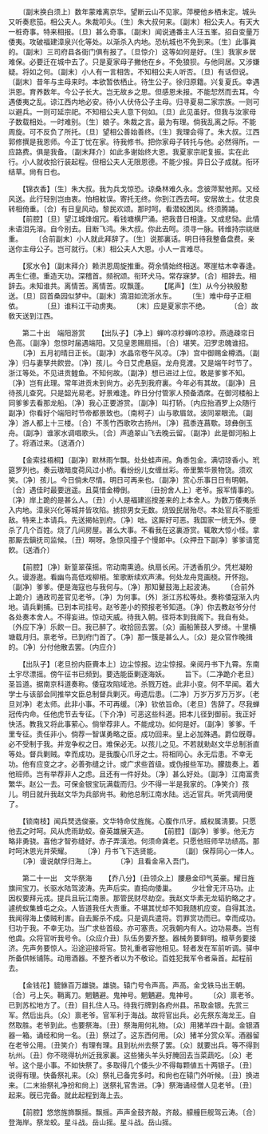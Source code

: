<!-- { "loadSidebar": true } -->
　　〔副末换白须上〕数年蒙难离京华。望断云山不见家。萍梗他乡栖未定。城头又听奏悲笳。相公夫人。朱裁叩头。〔生〕朱大叔何来。〔副末〕相公夫人。有天大一桩奇事。特来相报。〔旦〕甚么奇事。〔副末〕闻说通番主人汪五峯。招自变量万倭夷。攻破福建漳泉兴化等处。以渐杀入内地。恐杭城也不免到来。〔生〕此事眞的。〔副末〕三司府县各衙门俱有报了。〔旦惊介〕这等如何是好。〔生〕我家乡居难保。必要迁在城中去了。只是夏家母子撇他在乡。不免狼狈。与他同居。又涉嫌疑。将如之何。〔副末〕小人有一言相吿。不知相公夫人听否。〔旦〕有话但说。〔副末〕昔年与主母来时。本欲暂依栖止。待生公子。徐归原籍。兴复夏氏。幸遇洪恩。育养数年。今公子长大。岂无故乡之思。但感恩未报。不能恝然而去耳。今遇倭夷之乱。谅江西内地必安。待小人伏侍公子主母。归寻夏易二家宗族。一则可以避兵。一则可延宗祀。不知相公夫人意下何如。〔旦〕此见虽好。但我与汝家母子数载相处。一时难别。〔生〕娘子。朱裁之言。最为有理。倘我乱离之际。不能周旋。可不反负了所托。〔旦〕望相公善始善终。〔生〕我理会得了。朱大叔。江西郭修撰是我恩师。今正丁忧在家。待我修书。把你家母子转托与他。必然得所。一应路费。俱是我备。〔副末拜介〕如此多谢始终大恩。我夏家宗祀复振。实在此行。小人就收拾行装起程。但相公夫人无限恩德。不能少报。异日公子成就。衔环结草。尙有日也。 

　　【锦衣香】〔生〕朱大叔。我为兵戈惊恐。谅桑林难久永。念彼萍絮他邦。又经风送。此行轻别岂由衷。怕相躭误。寄托无终。你到江西去呵。安居故土。仗忠良转相倚重。〔合〕有日皇风动。黎民欢颂。那时呵。看潜蛟困凤。终须腾踊。 
　　【前腔】〔旦〕望江城烽烟冗。看钱塘横尸涌。把我昔日相逢。又成悲恸。此情未语泪先溶。自今别去。目断飞鸿。朱大叔。你此去呵。须寻一脉。转维持宗祧继重。 
　　〔合前副末〕小人就此拜辞了。〔生〕说那裏话。明日待我整备盘费。亲送你主母公子。岂可就行。〔末〕相公夫人大恩。小人一言难尽。 

　　【浆水令】〔副末拜介〕赖洪恩周旋推重。荷余情始终相送。寒崖枯木幸春逢。再生仁德。重造天功。深稽首。频祝颂。衔环犬马。常存寐梦。〔合〕相辞去。相辞去。未知谁共。离情苦。离情苦。叹飘蓬。 
　　【尾声】〔生〕从今分袂殷懃送。〔旦〕回首桑园似梦中。〔副末〕滴泪如流浙水东。 
　　〔生〕难中母子正相依。　　　　〔旦〕谁料江干动虏夷。 
　　〔末〕应是夏家宗不绝。　　　　〔合〕故敎天送到江西。 

　　第二十出　端阳游赏 
　　【出队子】〔净上〕蝉吟凉杪蝉吟凉杪。燕遶疎帘日色高。〔副净〕忽惊时届遇端阳。又见皇恩赐扇摇。〔合〕堪笑。汨罗忠魄谁招。 
　　〔净〕五月初晴日正长。〔副净〕水晶帘卷午风凉。〔净〕宫中御赐金樽酒。〔副净〕归与妻孥共飮尝。〔净〕孩儿。今日艾虎悬庭。龙舟竞渡。又是端午时节了。浙江等处。不见进贡鳇鱼。不知何故。〔副净〕想已进过上位。敢是爹爹不知。〔净〕岂有此理。常年进贡未到尙方。必先到我府裏。今年必有其故。〔副净〕且待孩儿查究。只是韶光易老。好景难逢。昨日分付管家人预备酒席。在御河楼船上同爹爹去看那龙船。〔净〕我心正要游赏。〔副净〕叫打轿。〔内应抬酒罗上众随行副净〕你看好个端阳时节帝都景致也。〔南柯子〕山与歌眉敛。波同翠眼流。〔副净〕游人都上十三楼。〔合〕不羡竹西歌吹古扬州。〔净〕菰黍连菖歜。琼彝倒玉舟。〔副净〕谁家水调唱歌头。〔合〕声遶翠山飞去晚云留。〔副净〕此是御河船上了。将酒过来。〔送酒介〕 

　　【金索挂梧桐】〔副净〕默林雨乍飘。处处蛙声闹。角黍包金。满切琼香小。玳筵罗列也。奏云璈暗度荷风过小桥。看纷纷儿女缠丝彩。帝里繁华景物饶。须欢笑。〔净〕孩儿。今日倘未尽情。明日可再来也。〔副净〕赏心乐事日日有明朝。〔合〕遇佳时最要逍遥。且莫惜金樽倒。 
　　〔丑扮舍人上〕老爷。报军情事的。〔净〕岸上跪的是甚么人。〔丑〕小人是福建巡按差来的上本舍人。为数万倭夷杀入内地。漳泉兴化等城并皆攻陷。掳掠男女无数。烧毁民居殆尽。本处官兵不能拒敌。特来上本请兵。先送揭帖到府。〔净〕咄。这厮好可恶。我国家一统无外。便杀了几个百姓。烧了几间房屋。甚么大事。不看我在这裏游赏。辄敢大惊小怪。拿那厮去鎭抚司监候。〔丑〕啊呀。急惊风撞子个慢郞中。〔众押丑下副净〕爹爹请宽飮。〔送酒介〕 

　　【前腔】〔净〕新篁翠葆摇。帘动南熏遶。纨扇长闲。汗透香肌少。凭栏凝盼久。谩游遨。看幽鸟高低戏柳梢。笙歌断续欢声沸。何处龙舟竞画桡。开怀抱。〔副净〕爹爹。便是海寇也与我何与。〔净〕那知鼙鼓海上起波涛。 
　　〔合前外上跪介〕通政司差官见老爷。〔净〕为何事。〔外〕浙江苏松等处。奏称倭寇渐入内地。请兵剿捕。已到本司挂号。赵爷差小的预报老爷知道。〔净〕你去教赵爷分付各处奏本舍人。不得妄进。惊动天威。待我入朝。径将本到我阁下。我自有处。〔外应下净〕乐飮一日。我已醉了。收拾回去罢。〔众〕画船箫鼓人罗绮。十里横塘载月归。禀老爷。已到府门首了。〔净〕那一簇是甚么人。〔众〕是众官作晚揖的。〔净〕分付他散去罢。〔内应介〕 

　　【出队子】〔老旦扮内臣賷本上〕边尘惊报。边尘惊报。亲阅丹书下九霄。东南土宇尽漂摇。傍午征书已频到。要选能臣剿逐海妖。 
　　旨下。〔二净跪介老旦〕圣旨道。据南京科道奏称。倭寇攻陷域池。杀戮万姓。此非小变。何不早闻。着大学士与该部会同推举文臣总制督兵剿灭。毋遗后患。〔二净〕万岁万岁万万岁。〔老旦对净〕老太师。此非小事。不可再缓。〔净〕钦依旨命。〔老旦〕吿辞了。尽我蝉冠传内命。任他虎节去专征。〔下介净〕可恶这些科道。把本儿径到御前。我正好快活。教我又将此事萦心。倘举荐非人。不能成功。如何是好。〔副净〕爹爹。千里专征。责任非小。倘荐一智谋勇略之臣。成功回来。皇上必加殊遇。爵位旣尊。必不受制于我。并宠争权之日。难保必无。以孩儿之见。不若就勑赵文华总制浙直等处。督兵剿贼。幸而成功。是我腹心爪牙之士。将相同心。永无后患。不幸无功。他有应变之才。必善弥缝之计。或广求些首级。或伪报些军功。朦胧奏上。着他班师。岂有举荐非人之虑。且还有一件好处。〔净〕甚么好处。〔副净〕江南富贵繁华。赵公一去。可保金银宝玩满载而归。少不得一半是我家的。〔净笑介〕孩儿。明日就升我赵文华为兵部尙书。勑他总制江南水陆。远近官兵。听凭调用便了。 

　　【锁南枝】闻兵燹选俊豪。文华特命仗旌旄。心腹作爪牙。威权属淸要。只愿他去之时呵。风从虎雨助蛟。奋英雄展天造。 
　　【前腔】〔副净〕爹爹。他无方略非勇骁。喜他才智弥缝好。赤子弄潢池。何须命龚老。只愿他班师早功绩高。那时呵沐恩光并荣耀。 
　　〔净〕丹书飞下选贤能。　　　　〔副〕保荐同心一体人。 
　　〔净〕谩说献俘归海上。　　　　〔净〕且看金帛入吾门。 

　　第二十一出　文华祭海 
　　【乔八分】〔丑领众上〕腰悬金印气英豪。耀日旌旗间宝刀。长驱水陆驾波涛。先声后实。直捣向倭巢。 
　　少壮曾无汗马功。止因权要拜元戎。提兵且玩江南景。那管民财尽劫空。我赵文华素无龙韬豹略之才。遽统蚁集蜂屯之众。人皆道我任大责重。不堪其忧却不知我随机应变。自得其法。我闻得海上倭贼利害。自去厮杀不成。只是调兵遣将。罚罪赏功而已。幸而成功。归功于我。不幸无功。当广求些首级。亦可塞责。况我朝内有人。边功易奏。岂有他虞。众将官听我号令。〔众应介丑〕队伍务要齐整。器械务要鲜明。粮草务要接济。先声务要惊人。沿途迎接将官。贽礼重者容他相见。轻者发在军前听调。驿中所备供帐铺陈。动用酒器。不整齐者以为不敬论。百姓犯我军令者枭首。起程前去。 

　　【金钱花】貔貅百万雄骁。雄骁。辕门号令声高。声高。金戈铁马出王朝。〔合〕弓上矢。鞘离刀。魍魉避。鬼神号。魍魉避。鬼神号。 
　　〔众〕禀老爷。已到苏松地方了。〔丑〕目扎住人马。待我行牌到各府州县。吊取金银。先赏三军。然后出兵。〔众〕禀老爷。官军利于海战。故将官出兵。必先祭东海龙王。自然取胜。老爷到此。也要祭海。〔丑〕祭海用何礼物。〔众〕用猪羊四十副。金银酒器一箱。诵经和尙一名。〔丑〕祭过了。这东西何用。〔众〕猪羊分赏众军。酒器留在老爷公用。〔丑笑介〕有理有理。且到杭州去祭了罢。〔众〕就要出兵。等不得到杭州。〔丑〕你不晓得杭州近我家裏。这些猪头羊头好腌回去当菜蔬吃。〔众〕老爷。这个是小事。不如快祭了。多取得几个倭头少不得每颗値五十两银子。〔丑〕说得有理。快备祭礼来。〔众〕祭礼已备完多时。和尙也在辕门外听候。〔丑〕换进来。〔二末抬祭礼净扮和尙上〕送祭礼官吿进。〔净〕祭海诵经僧人见老爷。〔丑〕起来。旣已完备。就此起程到海上去。 

　　【前腔】悠悠旌斾飘摇。飘摇。声声金鼓齐敲。齐敲。艨艟巨舰驾云涛。〔合〕登海岸。祭龙蛟。星斗战。岳山摇。星斗战。岳山摇。 

